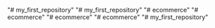 "# my_first_repository" 
"# my_first_repository" 
"# ecommerce" 
"# ecommerce" 
"# ecommerce" 
"# ecommerce" 
"# my_first_repository" 
